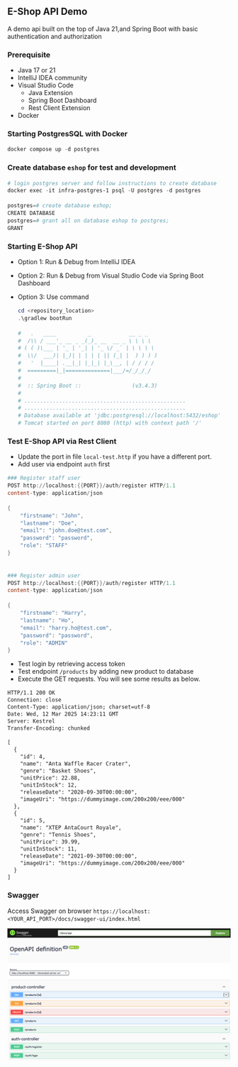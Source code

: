 ## E-Shop API Demo

A demo api built on the top of Java 21,and Spring Boot with basic authentication and authorization

### Prerequisite

- Java 17 or 21
- IntelliJ IDEA community
- Visual Studio Code
  - Java Extension
  - Spring Boot Dashboard
  - Rest Client Extension
- Docker


### Starting PostgresSQL with Docker

```powershell
docker compose up -d postgres
```


### Create database `eshop` for test and development

```powershell
# login postgres server and follow instructions to create database
docker exec -it infra-postgres-1 psql -U postgres -d postgres

postgres=# create database eshop;
CREATE DATABASE
postgres=# grant all on database eshop to postgres;
GRANT

```

### Starting E-Shop  API

- Option 1: Run & Debug from IntelliJ IDEA

- Option 2: Run & Debug from Visual Studio Code via Spring Boot Dashboard

- Option 3: Use command

  ```powershell
  cd <repository_location>
  .\gradlew bootRun

  #   .   ____          _            __ _ _
  #  /\\ / ___'_ __ _ _(_)_ __  __ _ \ \ \ \
  # ( ( )\___ | '_ | '_| | '_ \/ _` | \ \ \ \
  #  \\/  ___)| |_)| | | | | || (_| |  ) ) ) )
  #   '  |____| .__|_| |_|_| |_\__, | / / / /
  #  =========|_|==============|___/=/_/_/_/
  # 
  #  :: Spring Boot ::                (v3.4.3)
  #
  # ...................................................
  # ...................................................
  # Database available at 'jdbc:postgresql://localhost:5432/eshop'
  # Tomcat started on port 8080 (http) with context path '/'
  ```



### Test E-Shop API via Rest Client

- Update the port in file `local-test.http` if you have a different port.
- Add user via endpoint `auth` first

```powershell
### Register staff user
POST http://localhost:{{PORT}}/auth/register HTTP/1.1
content-type: application/json

{
    "firstname": "John",
    "lastname": "Doe",
    "email": "john.doe@test.com",
    "password": "password",
    "role": "STAFF"
}


### Register admin user
POST http://localhost:{{PORT}}/auth/register HTTP/1.1
content-type: application/json

{
    "firstname": "Harry",
    "lastname": "Ho",
    "email": "harry.ho@test.com",
    "password": "password",
    "role": "ADMIN"
}

```
- Test login by retrieving access token
- Test endpoint `/products` by adding new product to database 
- Execute the GET requests. You will see some results as below.
  
```http
HTTP/1.1 200 OK
Connection: close
Content-Type: application/json; charset=utf-8
Date: Wed, 12 Mar 2025 14:23:11 GMT
Server: Kestrel
Transfer-Encoding: chunked

[
  {
    "id": 4,
    "name": "Anta Waffle Racer Crater",
    "genre": "Basket Shoes",
    "unitPrice": 22.88,
    "unitInStock": 12,
    "releaseDate": "2020-09-30T00:00:00",
    "imageUri": "https://dummyimage.com/200x200/eee/000"
  },
  {
    "id": 5,
    "name": "XTEP AntaCourt Royale",
    "genre": "Tennis Shoes",
    "unitPrice": 39.99,
    "unitInStock": 11,
    "releaseDate": "2021-09-30T00:00:00",
    "imageUri": "https://dummyimage.com/200x200/eee/000"
  }
]
```
 


### Swagger 

Access Swagger on browser
`https://localhost:<YOUR_API_PORT>/docs/swagger-ui/index.html`

![version1](screenshots/swagger.png)

